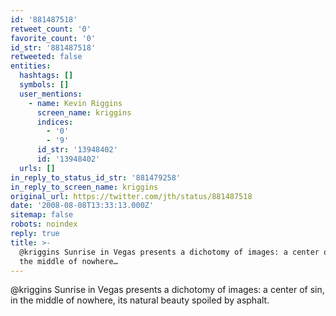 ```yaml
---
id: '881487518'
retweet_count: '0'
favorite_count: '0'
id_str: '881487518'
retweeted: false
entities:
  hashtags: []
  symbols: []
  user_mentions:
    - name: Kevin Riggins
      screen_name: kriggins
      indices:
        - '0'
        - '9'
      id_str: '13948402'
      id: '13948402'
  urls: []
in_reply_to_status_id_str: '881479258'
in_reply_to_screen_name: kriggins
original_url: https://twitter.com/jth/status/881487518
date: '2008-08-08T13:33:13.000Z'
sitemap: false
robots: noindex
reply: true
title: >-
  @kriggins Sunrise in Vegas presents a dichotomy of images: a center of sin, in
  the middle of nowhere…
---
```


@kriggins Sunrise in Vegas presents a dichotomy of images: a center of sin, in the middle of nowhere, its natural beauty spoiled by asphalt.